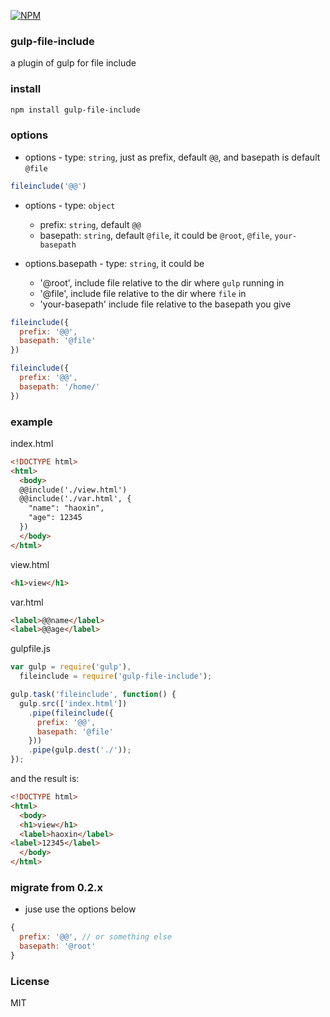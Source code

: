 [![NPM](https://nodei.co/npm/gulp-file-include.png?downloads=true)](https://nodei.co/npm/gulp-file-include/)

### gulp-file-include
a plugin of gulp for file include

### install
```bash
npm install gulp-file-include
```

### options

* options - type: `string`, just as prefix, default `@@`, and basepath is default `@file`

```js
fileinclude('@@')
```

* options - type: `object`
  - prefix: `string`, default `@@`
  - basepath: `string`, default `@file`, it could be `@root`, `@file`, `your-basepath`

* options.basepath - type: `string`, it could be
  - '@root', include file relative to the dir where `gulp` running in
  - '@file', include file relative to the dir where `file` in
  - 'your-basepath' include file relative to the basepath you give

```js
fileinclude({
  prefix: '@@',
  basepath: '@file'
})
```

```js
fileinclude({
  prefix: '@@',
  basepath: '/home/'
})
```

### example

index.html
```html
<!DOCTYPE html>
<html>
  <body>
  @@include('./view.html')
  @@include('./var.html', {
    "name": "haoxin",
    "age": 12345
  })
  </body>
</html>
```

view.html
```html
<h1>view</h1>
```

var.html
```html
<label>@@name</label>
<label>@@age</label>
```

gulpfile.js
```js
var gulp = require('gulp'),
  fileinclude = require('gulp-file-include');

gulp.task('fileinclude', function() {
  gulp.src(['index.html'])
    .pipe(fileinclude({
      prefix: '@@',
      basepath: '@file'
    }))
    .pipe(gulp.dest('./'));
});
```

and the result is:
```html
<!DOCTYPE html>
<html>
  <body>
  <h1>view</h1>
  <label>haoxin</label>
<label>12345</label>
  </body>
</html>
```

### migrate from 0.2.x

* juse use the options below

```js
{
  prefix: '@@', // or something else
  basepath: '@root'
}
```

### License
MIT

